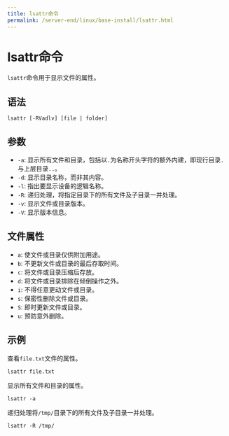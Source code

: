 ```yaml
---
title: lsattr命令
permalink: /server-end/linux/base-install/lsattr.html
---
```

  

# lsattr命令

`lsattr`命令用于显示文件的属性。

## 语法

```shell
lsattr [-RVadlv] [file | folder]
```

## 参数

- `-a`: 显示所有文件和目录，包括以`.`为名称开头字符的额外内建，即现行目录`.`与上层目录`..`。
- `-d`: 显示目录名称，而非其内容。
- `-l`: 指出要显示设备的逻辑名称。
- `-R`: 递归处理，将指定目录下的所有文件及子目录一并处理。
- `-v`: 显示文件或目录版本。
- `-V`: 显示版本信息。

## 文件属性

- `a`: 使文件或目录仅供附加用途。
- `b`: 不更新文件或目录的最后存取时间。
- `c`: 将文件或目录压缩后存放。
- `d`: 将文件或目录排除在倾倒操作之外。
- `i`: 不得任意更动文件或目录。
- `s`: 保密性删除文件或目录。
- `S`: 即时更新文件或目录。
- `u`: 预防意外删除。

## 示例

查看`file.txt`文件的属性。

```shell
lsattr file.txt
```

显示所有文件和目录的属性。

```shell
lsattr -a
```

递归处理将`/tmp/`目录下的所有文件及子目录一并处理。

```shell
lsattr -R /tmp/
```
